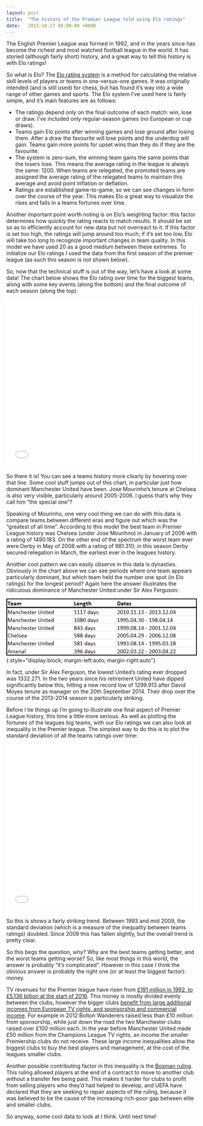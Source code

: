 ```yaml
---
layout: post
title:  "The history of the Premier League told using Elo ratings"
date:   2015-10-27 00:00:00 +0000
---
```


The English Premier League was formed in 1992, and in the years since has become the richest and most watched football league in the world. It has storied (although fairly short) history, and a great way to tell this history is with Elo ratings!

So what is Elo? The [Elo rating system](https://en.wikipedia.org/wiki/Elo_rating_system) is a method for calculating the relative skill levels of players or teams in one-versus-one games. It was originally intended (and is still used) for chess, but has found it’s way into a wide range of other games and sports. The Elo system I’ve used here is fairly simple, and it’s main features are as follows:

* The ratings depend only on the final outcome of each match: win, lose or draw. I’ve included only regular-season games (no European or cup draws).
* Teams gain Elo points after winning games and lose ground after losing them. After a draw the favourite will lose points and the underdog will gain. Teams gain more points for upset wins than they do if they are the favourite.
* The system is zero-sum, the winning team gains the same points that the losers lose. This means the average rating in the league is always the same: 1200. When teams are relegated, the promoted teams are assigned the average rating of the relegated teams to maintain this average and avoid point inflation or deflation.
* Ratings are established game-to-game, so we can see changes in form over the course of the year. This makes Elo a great way to visualize the rises and falls in a teams fortunes over time.

Another important point worth noting is on Elo’s weighting factor: this factor determines how quickly the rating reacts to match results. It should be set so as to efficiently account for new data but not overreact to it. If this factor is set too high, the ratings will jump around too much; if it’s set too low, Elo will take too long to recognize important changes in team quality. In this model we have used 20 as a good medium between these extremes. To initialize our Elo ratings I used the data from the first season of the premier league (as such this season is not shown below).

So, now that the technical stuff is out of the way, let’s have a look at some data! The chart below shows the Elo rating over time for the biggest teams, along with some key events (along the bottom) and the final outcome of each season (along the top).

<div class="responsive-wrap">
<iframe src="/assets/premiershipElo/history.html" width="100%" height="440" frameBorder="0"> </iframe>
</div>

So there it is! You can see a teams history more clearly by hovering over that line. Some cool stuff jumps out of this chart, in particular just how dominant Manchester United have been. Jose Mourinho’s tenure at Chelsea is also very visible, particularly around 2005-2006. I guess that’s why they call him “the special one”?

Speaking of Mourinho, one very cool thing we can do with this data is compare teams between different eras and figure out which was the “greatest of all time”. According to this model the best team in Premier League history was Chelsea (under Jose Mourihno) in January of 2006 with a rating of 1490.183. On the other end of the spectrum the worst team ever were Derby in May of 2008 with a rating of 981.310; in this season Derby secured relegation in March, the earliest ever in the leagues history.

Another cool pattern we can easily observe in this data is dynasties. Obviously in the chart above we can see periods where one team appears particularly dominant, but which team held the number one spot (in Elo ratings) for the longest period? Again here the answer illustrates the ridiculous dominance of Manchester United under Sir Alex Ferguson:

![bestruns](/assets/bestruns.png){:style="display:block; margin-left:auto; margin-right:auto"}

In fact, under Sir Alex Ferguson, the lowest United’s rating ever dropped was 1332.271. In the two years since his retirement United have dipped significantly below this, hitting a new record low of 1299.913 after David Moyes tenure as manager on the 20th September 2014. Their drop over the course of the 2013-2014 season is particularly striking.

Before I tie things up I’m going to illustrate one final aspect of Premier League history, this time a little more serious. As well as plotting the fortunes of the leagues big teams, with our Elo ratings we can also look at inequality in the Premier league. The simplest way to do this is to plot the standard deviation of all the teams ratings over time:

<div class="responsive-wrap">
<iframe src="/assets/premiershipElo/stdev.html" width="100%" height="440" frameBorder="0"> </iframe>
</div>

So this is shows a fairly striking trend. Between 1993 and mid 2009, the standard deviation (which is a measure of the inequality between teams ratings) doubled. Since 2009 this has fallen slightly, but the overall trend is pretty clear.

So this begs the question, why? Why are the best teams getting better, and the worst teams getting worse? So, like most things in this world, the answer is probably “it’s complicated”. However in this case I think the obvious answer is probably the right one (or at least the biggest factor): money.

TV revenues for the Premier league have risen from [£191 million in 1992, to £5.136 billion at the start of 2016](http://www.bbc.co.uk/sport/0/football/31357409). This money is mostly divided evenly between the clubs, however the bigger clubs [benefit from large additional incomes from European TV rights, and sponsorship and commercial income](https://books.google.co.uk/books?id=Zlx7AwAAQBAJ&lpg=PP1&dq=The%20Game%20of%20Our%20Lives%3A%20The%20Meaning%20and%20Making%20of%20English%20Football&pg=PP1#v=onepage&q=The%20Game%20of%20Our%20Lives:%20The%20Meaning%20and%20Making%20of%20English%20Football&f=false). For example in 2012 Bolton Wanderers raised less than £10 million from sponsorship, while just down the road the two Manchester clubs raised over £100 million each. In the year before Manchester United made £50 million from the Champions League TV rights, an income the smaller Premiership clubs do not receive. These large income inequalities allow the biggest clubs to buy the best players and management, at the cost of the leagues smaller clubs.

Another possible contributing factor in this inequality is the [Bosman ruling](https://en.wikipedia.org/wiki/Bosman_ruling). This ruling allowed players at the end of a contract to move to another club without a transfer fee being paid. This makes it harder for clubs to profit from selling players who they’d had helped to develop, and UEFA have declared that they are seeking to repair aspects of the ruling, because it was believed to be the cause of the increasing rich-poor gap between elite and smaller clubs.

So anyway, some cool data to look at I think. Until next time!
